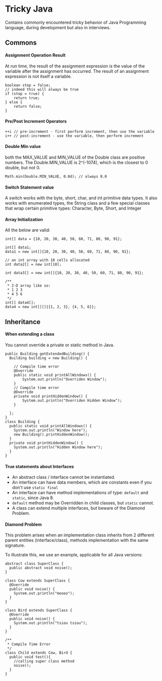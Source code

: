 # Tricky Java

Contains commonly encountered tricky behavior of Java Programming language, during development but also in interviews.

## Commons

#### Assignment Operation Result

At run time, the result of the assignment expression is the value of the variable after the assignment
has occurred. The result of an assignment expression is not itself a variable.
```
boolean stop = false;
// indeed this will always be true
if (stop = true) {
    return true;
} else {
    return false;
}
```

#### Pre/Post Increment Operators

```
++i // pre-increment - first perform increment, then use the variable
i++ // post-increment - use the variable, then perform increment
```

#### Double Min value

both the MAX_VALUE and MIN_VALUE of the Double class are positive numbers. The Double.MIN_VALUE is 2^(-1074), which is the closest to 0 double, but not 0.
```
Math.min(Double.MIN_VALUE, 0.0d); // always 0.0
```

#### Switch Statement value
A switch works with the byte, short, char, and int primitive data types. It also works with enumerated types, the String class and a few special classes that wrap certain primitive types: Character, Byte, Short, and Integer


#### Array Initialization

All the below are valid:
```
int[] data = {10, 20, 30, 40, 50, 60, 71, 80, 90, 91};

int[] data1;
data1 = new int[]{10, 20, 30, 40, 50, 60, 71, 80, 90, 91};

// an int array with 10 cells allocated
int data2[] = new int[10];

int data3[] = new int[]{10, 20, 30, 40, 50, 60, 71, 80, 90, 91};

/**
 * 2-D array like so:
 * 1 2 3
 * 4 5 6
 */
int[] data4[];
data4 = new int[][]{{1, 2, 3}, {4, 5, 6}};
```

## Inheritance

#### When extending a class

You cannot override a private or static method in Java.
```
public Building getExtendedBuilding() {
  Building building = new Building() {

    // Compile time error
    @Override
    public static void printAllWindows() {
        System.out.println("Overriden Window");
    }
    // Compile time error
    @Override
    private void printHiddenWindow() {
        System.out.println("Overriden Hidden Window");
    }

  };
}
class Building {
  public static void printAllWindows() {
    System.out.println("Window here");
    new Building().printHiddenWindow();
  }
  private void printHiddenWindow() {
    System.out.println("Hidden Window here");
  }
}
```

#### True statements about Interfaces

- An abstract class / interface cannot be instantiated.
- An interface can have data members, which are constants even if you don't use ```static final```
- An interface can have method implementations of type: ```default``` and ```static```, since Java 8.
- ```default``` method may be Overridden in child classes, but ```static``` cannot.
- A class can extend multiple interfaces, but beware of the Diamond Problem.

#### Diamond Problem

This problem arises when an implementation class inherits from 2 different parent entities (interface/class), methods implementation with the same signature.

To illustrate this, we use an example, applicable for all Java versions:

```
abstract class SuperClass {
  public abstract void noise();
}

class Cow extends SuperClass {
  @Override
  public void noise() {
    System.out.println("moooo");
  }
}

class Bird extends SuperClass {
  @Override
  public void noise() {
    System.out.println("tsiou tsiou");
  }
}

/**
 * Compile Time Error
 */
class Child extends Cow, Bird {
  public void test(){
    //calling super class method
    noise();
  }
}
```
